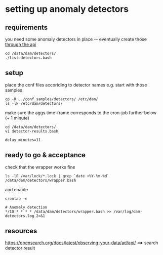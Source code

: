 # setting up anomaly detectors

## requirements

you need some anomaly detectors in place
-- eventually create those [through the api](../detectors-prep/README.md)

    cd /data/dam/detectors/
	./list-detectors.bash

## setup

place the conf files accoriding to detector names e.g. start with those samples

    cp -R ../conf_samples/detectors/ /etc/dam/
    ls -lF /etc/dam/detectors/

make sure the aggs time-frame corresponds to the cron-job further below (+ 1 minute)

    cd /data/dam/detectors/
	vi detector-results.bash

	delay_minutes=11

## ready to go & acceptance

check that the wrapper works fine

    ls -lF /var/lock/*.lock | grep `date +%Y-%m-%d`
	/data/dam/detectors/wrapper.bash

and enable

```
crontab -e

# Anomaly detection
*/10 * * * * /data/dam/detectors/wrapper.bash >> /var/log/dam-detectors.log 2>&1
```

## resources

https://opensearch.org/docs/latest/observing-your-data/ad/api/
==> search detector result

